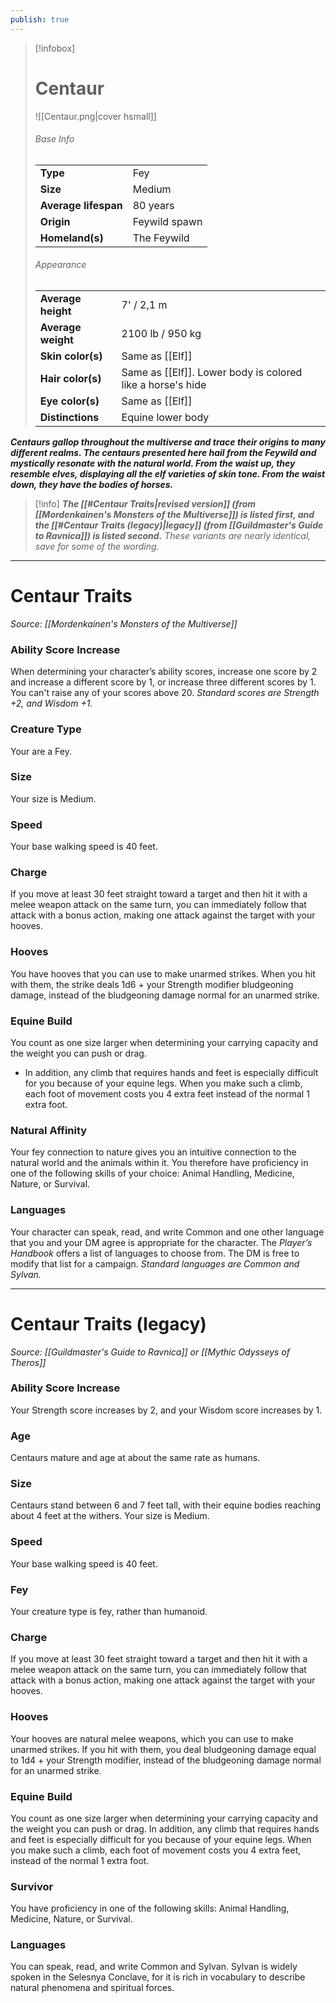 ```yaml
---
publish: true
---
```

> [!infobox]
> # Centaur
> ![[Centaur.png|cover hsmall]]
> ###### Base Info
> | | |  
> |---|---|  
> | **Type** | Fey |
> | **Size** | Medium |
> | **Average lifespan** | 80 years |
> | **Origin** | Feywild spawn |
> | **Homeland(s)** | The Feywild |
> ###### Appearance
> | | |  
> |---|---|  
> | **Average height** | 7' / 2,1 m |
> | **Average weight** | 2100 lb / 950 kg |
> | **Skin color(s)** | Same as [[Elf]] |
> | **Hair color(s)** | Same as [[Elf]]. Lower body is colored like a horse's hide |
> | **Eye color(s)** | Same as [[Elf]] |
> | **Distinctions** | Equine lower body |

***Centaurs gallop throughout the multiverse and trace their origins to many different realms. The centaurs presented here hail from the Feywild and mystically resonate with the natural world. From the waist up, they resemble elves, displaying all the elf varieties of skin tone. From the waist down, they have the bodies of horses.***

> [!info]
> ***The [[#Centaur Traits|revised version]] (from [[Mordenkainen's Monsters of the Multiverse]]) is listed first, and the [[#Centaur Traits (legacy)|legacy]] (from [[Guildmaster's Guide to Ravnica]]) is listed second.***
> *These variants are nearly identical, save for some of the wording.* 

***
# Centaur Traits
*Source: [[Mordenkainen's Monsters of the Multiverse]]*
### Ability Score Increase
When determining your character’s ability scores, increase one score by 2 and increase a different score by 1, or increase three different scores by 1. You can't raise any of your scores above 20.
*Standard scores are Strength +2, and Wisdom +1.*
### Creature Type
Your are a Fey.
### Size
Your size is Medium.
### Speed
Your base walking speed is 40 feet.
### Charge
If you move at least 30 feet straight toward a target and then hit it with a melee weapon attack on the same turn, you can immediately follow that attack with a bonus action, making one attack against the target with your hooves.
### Hooves
You have hooves that you can use to make unarmed strikes. When you hit with them, the strike deals 1d6 + your Strength modifier bludgeoning damage, instead of the bludgeoning damage normal for an unarmed strike.
### Equine Build
You count as one size larger when determining your carrying capacity and the weight you can push or drag.
- In addition, any climb that requires hands and feet is especially difficult for you because of your equine legs. When you make such a climb, each foot of movement costs you 4 extra feet instead of the normal 1 extra foot.
### Natural Affinity
Your fey connection to nature gives you an intuitive connection to the natural world and the animals within it. You therefore have proficiency in one of the following skills of your choice: Animal Handling, Medicine, Nature, or Survival.
### Languages
Your character can speak, read, and write Common and one other language that you and your DM agree is appropriate for the character. The _Player’s Handbook_ offers a list of languages to choose from. The DM is free to modify that list for a campaign.
*Standard languages are Common and Sylvan.*
***
# Centaur Traits (legacy)
*Source: [[Guildmaster's Guide to Ravnica]] or [[Mythic Odysseys of Theros]]*
### Ability Score Increase
Your Strength score increases by 2, and your Wisdom score increases by 1.
### Age
Centaurs mature and age at about the same rate as humans.
### Size
Centaurs stand between 6 and 7 feet tall, with their equine bodies reaching about 4 feet at the withers. Your size is Medium.
### Speed
Your base walking speed is 40 feet.
### Fey
Your creature type is fey, rather than humanoid.
### Charge
If you move at least 30 feet straight toward a target and then hit it with a melee weapon attack on the same turn, you can immediately follow that attack with a bonus action, making one attack against the target with your hooves.
### Hooves
Your hooves are natural melee weapons, which you can use to make unarmed strikes. If you hit with them, you deal bludgeoning damage equal to 1d4 + your Strength modifier, instead of the bludgeoning damage normal for an unarmed strike.
### Equine Build
You count as one size larger when determining your carrying capacity and the weight you can push or drag. In addition, any climb that requires hands and feet is especially difficult for you because of your equine legs. When you make such a climb, each foot of movement costs you 4 extra feet, instead of the normal 1 extra foot.
### Survivor
You have proficiency in one of the following skills: Animal Handling, Medicine, Nature, or Survival.
### Languages
You can speak, read, and write Common and Sylvan. Sylvan is widely spoken in the Selesnya Conclave, for it is rich in vocabulary to describe natural phenomena and spiritual forces.
